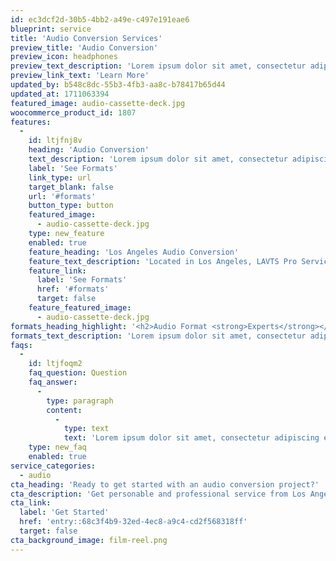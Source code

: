 ```yaml
---
id: ec3dcf2d-30b5-4bb2-a49e-c497e191eae6
blueprint: service
title: 'Audio Conversion Services'
preview_title: 'Audio Conversion'
preview_icon: headphones
preview_text_description: 'Lorem ipsum dolor sit amet, consectetur adipiscing elit, sed do eiusmod tempor incididunt ut labore.'
preview_link_text: 'Learn More'
updated_by: b548c8dc-55b3-4fb3-aa8c-b78417b65d44
updated_at: 1711063394
featured_image: audio-cassette-deck.jpg
woocommerce_product_id: 1807
features:
  -
    id: ltjfnj8v
    heading: 'Audio Conversion'
    text_description: 'Lorem ipsum dolor sit amet, consectetur adipiscing elit, sed do eiusmod tempor incididunt ut labore et dolore magna aliqua. Ut enim ad minim veniam.'
    label: 'See Formats'
    link_type: url
    target_blank: false
    url: '#formats'
    button_type: button
    featured_image:
      - audio-cassette-deck.jpg
    type: new_feature
    enabled: true
    feature_heading: 'Los Angeles Audio Conversion'
    feature_text_description: 'Located in Los Angeles, LAVTS Pro Services provides expert guidance in audio conversion and digitization from a variety of analog formats (see formats below).'
    feature_link:
      label: 'See Formats'
      href: '#formats'
      target: false
    feature_featured_image:
      - audio-cassette-deck.jpg
formats_heading_highlight: '<h2>Audio Format <strong>Experts</strong></h2>'
formats_text_description: 'Lorem ipsum dolor sit amet, consectetur adipiscing elit, sed do eiusmod tempor incididunt ut labore et dolore magna aliqua. Ut enim ad minim veniam.'
faqs:
  -
    id: ltjfoqm2
    faq_question: Question
    faq_answer:
      -
        type: paragraph
        content:
          -
            type: text
            text: 'Lorem ipsum dolor sit amet, consectetur adipiscing elit, sed do eiusmod tempor incididunt ut labore et dolore magna aliqua. Ut enim ad minim veniam'
    type: new_faq
    enabled: true
service_categories:
  - audio
cta_heading: 'Ready to get started with an audio conversion project?'
cta_description: 'Get personable and professional service from Los Angeles Video Transfer Service for your next audio conversion project.'
cta_link:
  label: 'Get Started'
  href: 'entry::68c3f4b9-32ed-4ec8-a9c4-cd2f568318ff'
  target: false
cta_background_image: film-reel.png
---
```

